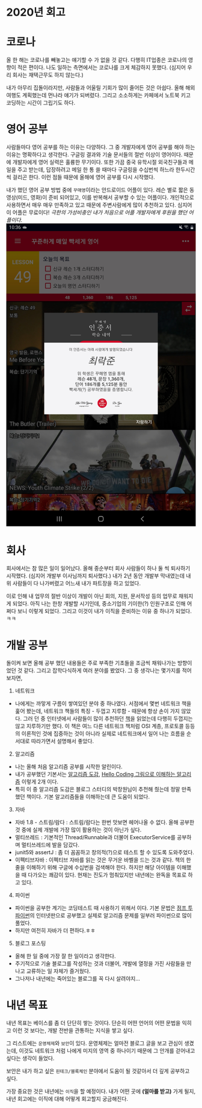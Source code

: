 # 2020년 회고



# 코로나

올 한 해는 코로나를 빼놓고는 얘기할 수 가 없을 것 같다. 다행히 IT업종은 코로나의 영향이 적은 편이다. 나도 일하는 측면에서는 코로나를 크게 체감하지 못했다. (심지어 우리 회사는 재택근무도 하지 않는다.)

내가 아무리 집돌이라지만, 사람들과 어울릴 기회가 많이 줄어든 것은 아쉽다. 올해 해외 여행도 계획했는데 먼나라 얘기가 되버렸다. 그리고 소소하게는 카페에서 노트북 키고 코딩하는 시간이 그립기도 하다.

# 영어 공부
  
사람들마다 영어 공부를 하는 이유는 다양하다.  그 중 개발자에게 영어 공부를 해야 하는 이유는 명확하다고 생각한다. 구글링 결과와 기술 문서들의 절반 이상이 영어이다. 때문에 개발자에게 영어 실력은 훌륭한 무기이다.
또한 가끔 중국 유학시절 외국친구들과 메일을 주고 받는데, 답장하려고 메일 한 통 쓸 때마다 구글링을 수십번씩 하느라 한두시간씩 걸리곤 한다. 이런 점들 때문에 올해에 영어 공부를 다시 시작했다.

내가 했던 영어 공부 방법 중에 `꾸매영`이라는 안드로이드 어플이 있다. 레슨 별로 짧은 동영상(미드, 영화)이 준비 되어있고, 이를 반복해서 공부할 수 있는 어플이다. 개인적으로 사용하면서 매우 매우 만족하고 있고 때문에 주변사람에게 많이 추천하고 있다. 심지어 이 어플은 무료이다! *극한의 가성비충인 내가 처음으로 어플 개발자에게 후원을 했던 어플이다.*
![](images/screenshot.jpg)




# 회사

회사에서는 참 많은 일이 일어났다. 올해 중순부터 회사 사람들이 하나 둘 씩 퇴사하기 시작했다. (심지어 개발부 이사님까지 퇴사했다.) 내가 2년 동안 개발부 막내였는데 내 위 사람들이 다 나가버렸고 어느새 내가 파트장을 하고 있었다. 

이로 인해 내 업무의 절반 이상이 개발이 아닌 회의, 지원, 문서작성 등의 업무로 채워지게 되었다. 아직 나는 한창 개발할 시기인데, 중소기업의 기이한(?) 인원구조로 인해 어쩌다 보니 이렇게 되었다. 그리고 이것이 내가 이직을 준비하는 이유 중 하나가 되었다.ㅋㅋ


# 개발 공부
돌이켜 보면 올해 공부 했던 내용들은 주로 부족한 기초들을 조금씩 채워나가는 방향이었던 것 같다. 
그리고 잡학다식하게 여러 분야를 봤었다. 그 중 생각나는 몇가지를 적어 보자면,
1. 네트워크
* 나에게는 까맣게 구름이 쌓여있던 분야 중 하나였다. 서점에서 몇번 네트워크 책을 훑어 봤는데, 네트워크 책들의 특징 - 두껍고 지루함 - 때문에 항상 손이 가지 않았다. 그러 던 중 인터넷에서 사람들이 많이 추천하던  [책](http://www.yes24.com/Product/Goods/3246410)을 읽었는데 다행히 두껍지는 않고 지루하기만 했다. 이 책은 여느 다른 네트워크 책처럼 OSI 계층, 프로토콜 등등의 이론적인 것에 집중하는 것이 아니라 실제로 네트워크에서 일어 나는 흐름을 순서대로 따라가면서 설명해서 좋았다.

2. 알고리즘
* 나는 올해 처음 알고리즘 공부를 시작한 알린이다.
* 내가 공부했던 기본서는 [알고리즘 도감](http://www.yes24.com/Product/Goods/58290453), [Hello Coding 그림으로 이해하는 알고리즘](http://www.yes24.com/Product/Goods/37885448) 이렇게 2개 이다.
* 특히 이 중 알고리즘 도감은 블로그 스터디의 박창원님이 추천해 줬는데 정말 만족했던 책이다. 기본 알고리즘들을 이해하는데 큰 도움이 되었다.


3. 자바
* 자바 1.8 - 스트림/람다 : 스트림/람다는 한번 맛보면 헤어나올 수 없다. 올해 공부한 것 중에 실제 개발에 가장 많이 활용하는 것이 아닌가 싶다.
* 멀티쓰레드 : 기본적인 Thread/Runnable과 더불어 ExecutorService를 공부하며 멀티쓰레드에 발을 담갔다.
* junit5와 assertJ : 좀 더 꼼꼼하고 창의적(?)으로 테스트 할 수 있도록 도와주었다.
* 이펙티브자바 : 이펙티브 자바를 읽는 것은 무거운 바벨을 드는 것과 같다. 책의 한줄을 이해하기 위해 구글에 수십번을 검색해야 한다. 하지만 해당 아이템을 이해했을 때 다가오는 쾌감이 있다. 현재는 진도가 멈춰있지만 내년에는 완독을 목표로 하고 있다.

4. 파이썬
* 파이썬을 공부한 계기는 코딩테스트 때 사용하기 위해서 이다. 기본 문법은 [점프 투 파이썬](https://wikidocs.net/book/1)의 인터넷판으로 공부했고 실제로 알고리즘 문제를 일부러 파이썬으로 많이 풀었다.
* 하지만 여전히 자바가 더 편하다.ㅎㅎ

5. 블로그 포스팅
* 올해 한 일 중에 가장 잘 한 일이라고 생각한다. 
* 주기적으로 기술 블로그를 작성하는 것과 더불어, 개발에 열정을 가진 사람들을 만나고 교류하는 일 자체가 즐거웠다.
* 그나저나 내년에는 죽어있는 블로그를 꼭 다시 살려야지...


# 내년 목표
내년 목표는 베이스를 좀 더 단단히 쌓는 것이다. 단순히 어떤 언어의 어떤 문법을 익히고 이런 것 보다는, 개발 전반을 관통하는 지식을 쌓고 싶다. 

그 리스트에는 `운영체제`와 `보안`이 있다.
운영체제는 얼마전 블로그 글을 보고 관심이 생겼는데, 이것도 네트워크 처럼 나에게 미지의 영역 중 하나이기 때문에 그 안개를 걷어내고 싶다는 생각이 들었다.

보안은 내가 하고 싶은 `핀테크/블록체인` 분야에서 도움이 될 것같아서 더 깊게 공부하고 싶다.

가장 중요한 것은 내년에는 `이직`을 할 예정이다. 내가 어떤 곳에 **(얼마를 받고)** 가게 될지, 내년 회고에는 이직에 대해 어떻게 회고할지 궁금해진다.
